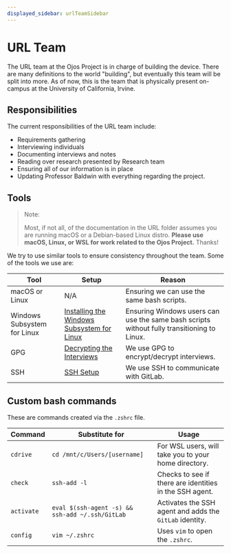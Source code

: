 ```yaml
---
displayed_sidebar: urlTeamSidebar
---
```


URL Team
========

The URL team at the Ojos Project is in charge of building the device. There are
many definitions to the world "building", but eventually this team will be split
into more. As of now, this is the team that is physically present on-campus at
the University of California, Irvine.

Responsibilities
----------------

The current responsibilities of the URL team include:

- Requirements gathering
- Interviewing individuals
- Documenting interviews and notes
- Reading over research presented by Research team
- Ensuring all of our information is in place
- Updating Professor Baldwin with everything regarding the project.

Tools
-----

> Note:
>
> Most, if not all, of the documentation in the URL folder assumes you are
> running macOS or a Debian-based Linux distro. **Please use macOS, Linux, or
> WSL for work related to the Ojos Project.** Thanks!

We try to use similar tools to ensure consistency throughout the team. Some of
the tools we use are:

|Tool|Setup|Reason|
|---|---|---|
|macOS or Linux|N/A|Ensuring we can use the same bash scripts.|
|Windows Subsystem for Linux|[Installing the Windows Subsystem for Linux](https://docs.ojosproject.org/docs/teams/url/installing-wsl/)|Ensuring Windows users can use the same bash scripts without fully transitioning to Linux.|
|GPG|[Decrypting the Interviews](https://docs.ojosproject.org/docs/teams/url/decrypt-interviews/)|We use GPG to encrypt/decrypt interviews.|
|SSH|[SSH Setup](https://docs.ojosproject.org/docs/teams/url/ssh-setup/)|We use SSH to communicate with GitLab.|

Custom bash commands
--------------------

These are commands created via the `.zshrc` file.

|Command|Substitute for|Usage|
|---|---|---|
|`cdrive`|`cd /mnt/c/Users/[username]`|For WSL users, will take you to your home directory.|
|`check`|`ssh-add -l`|Checks to see if there are identities in the SSH agent.|
|`activate`|`eval $(ssh-agent -s) && ssh-add ~/.ssh/GitLab`|Activates the SSH agent and adds the `GitLab` identity.|
|`config`|`vim ~/.zshrc`|Uses `vim` to open the `.zshrc`.|
